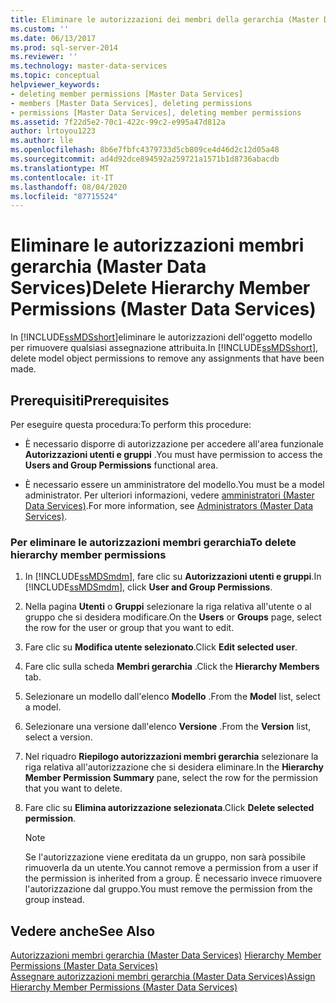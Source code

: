 ```yaml
---
title: Eliminare le autorizzazioni dei membri della gerarchia (Master Data Services) | Microsoft Docs
ms.custom: ''
ms.date: 06/13/2017
ms.prod: sql-server-2014
ms.reviewer: ''
ms.technology: master-data-services
ms.topic: conceptual
helpviewer_keywords:
- deleting member permissions [Master Data Services]
- members [Master Data Services], deleting permissions
- permissions [Master Data Services], deleting member permissions
ms.assetid: 7f22d5e2-70c1-422c-99c2-e995a47d812a
author: lrtoyou1223
ms.author: lle
ms.openlocfilehash: 8b6e7fbfc4379733d5cb809ce4d46d2c12d05a48
ms.sourcegitcommit: ad4d92dce894592a259721a1571b1d8736abacdb
ms.translationtype: MT
ms.contentlocale: it-IT
ms.lasthandoff: 08/04/2020
ms.locfileid: "87715524"
---
```

# <a name="delete-hierarchy-member-permissions-master-data-services"></a><span data-ttu-id="48276-102">Eliminare le autorizzazioni membri gerarchia (Master Data Services)</span><span class="sxs-lookup"><span data-stu-id="48276-102">Delete Hierarchy Member Permissions (Master Data Services)</span></span>
  <span data-ttu-id="48276-103">In [!INCLUDE[ssMDSshort](../includes/ssmdsshort-md.md)]eliminare le autorizzazioni dell'oggetto modello per rimuovere qualsiasi assegnazione attribuita.</span><span class="sxs-lookup"><span data-stu-id="48276-103">In [!INCLUDE[ssMDSshort](../includes/ssmdsshort-md.md)], delete model object permissions to remove any assignments that have been made.</span></span>  
  
## <a name="prerequisites"></a><span data-ttu-id="48276-104">Prerequisiti</span><span class="sxs-lookup"><span data-stu-id="48276-104">Prerequisites</span></span>  
 <span data-ttu-id="48276-105">Per eseguire questa procedura:</span><span class="sxs-lookup"><span data-stu-id="48276-105">To perform this procedure:</span></span>  
  
-   <span data-ttu-id="48276-106">È necessario disporre di autorizzazione per accedere all'area funzionale **Autorizzazioni utenti e gruppi** .</span><span class="sxs-lookup"><span data-stu-id="48276-106">You must have permission to access the **Users and Group Permissions** functional area.</span></span>  
  
-   <span data-ttu-id="48276-107">È necessario essere un amministratore del modello.</span><span class="sxs-lookup"><span data-stu-id="48276-107">You must be a model administrator.</span></span> <span data-ttu-id="48276-108">Per ulteriori informazioni, vedere [amministratori &#40;Master Data Services&#41;](administrators-master-data-services.md).</span><span class="sxs-lookup"><span data-stu-id="48276-108">For more information, see [Administrators &#40;Master Data Services&#41;](administrators-master-data-services.md).</span></span>  
  
### <a name="to-delete-hierarchy-member-permissions"></a><span data-ttu-id="48276-109">Per eliminare le autorizzazioni membri gerarchia</span><span class="sxs-lookup"><span data-stu-id="48276-109">To delete hierarchy member permissions</span></span>  
  
1.  <span data-ttu-id="48276-110">In [!INCLUDE[ssMDSmdm](../includes/ssmdsmdm-md.md)], fare clic su **Autorizzazioni utenti e gruppi**.</span><span class="sxs-lookup"><span data-stu-id="48276-110">In [!INCLUDE[ssMDSmdm](../includes/ssmdsmdm-md.md)], click **User and Group Permissions**.</span></span>  
  
2.  <span data-ttu-id="48276-111">Nella pagina **Utenti** o **Gruppi** selezionare la riga relativa all'utente o al gruppo che si desidera modificare.</span><span class="sxs-lookup"><span data-stu-id="48276-111">On the **Users** or **Groups** page, select the row for the user or group that you want to edit.</span></span>  
  
3.  <span data-ttu-id="48276-112">Fare clic su **Modifica utente selezionato**.</span><span class="sxs-lookup"><span data-stu-id="48276-112">Click **Edit selected user**.</span></span>  
  
4.  <span data-ttu-id="48276-113">Fare clic sulla scheda **Membri gerarchia** .</span><span class="sxs-lookup"><span data-stu-id="48276-113">Click the **Hierarchy Members** tab.</span></span>  
  
5.  <span data-ttu-id="48276-114">Selezionare un modello dall'elenco **Modello** .</span><span class="sxs-lookup"><span data-stu-id="48276-114">From the **Model** list, select a model.</span></span>  
  
6.  <span data-ttu-id="48276-115">Selezionare una versione dall'elenco **Versione** .</span><span class="sxs-lookup"><span data-stu-id="48276-115">From the **Version** list, select a version.</span></span>  
  
7.  <span data-ttu-id="48276-116">Nel riquadro **Riepilogo autorizzazioni membri gerarchia** selezionare la riga relativa all'autorizzazione che si desidera eliminare.</span><span class="sxs-lookup"><span data-stu-id="48276-116">In the **Hierarchy Member Permission Summary** pane, select the row for the permission that you want to delete.</span></span>  
  
8.  <span data-ttu-id="48276-117">Fare clic su **Elimina autorizzazione selezionata**.</span><span class="sxs-lookup"><span data-stu-id="48276-117">Click **Delete selected permission**.</span></span>  
  
    > [!NOTE]  
    >  <span data-ttu-id="48276-118">Se l'autorizzazione viene ereditata da un gruppo, non sarà possibile rimuoverla da un utente.</span><span class="sxs-lookup"><span data-stu-id="48276-118">You cannot remove a permission from a user if the permission is inherited from a group.</span></span> <span data-ttu-id="48276-119">È necessario invece rimuovere l'autorizzazione dal gruppo.</span><span class="sxs-lookup"><span data-stu-id="48276-119">You must remove the permission from the group instead.</span></span>  
  
## <a name="see-also"></a><span data-ttu-id="48276-120">Vedere anche</span><span class="sxs-lookup"><span data-stu-id="48276-120">See Also</span></span>  
 <span data-ttu-id="48276-121">[Autorizzazioni membri gerarchia &#40;Master Data Services&#41;](../../2014/master-data-services/hierarchy-member-permissions-master-data-services.md) </span><span class="sxs-lookup"><span data-stu-id="48276-121">[Hierarchy Member Permissions &#40;Master Data Services&#41;](../../2014/master-data-services/hierarchy-member-permissions-master-data-services.md) </span></span>  
 [<span data-ttu-id="48276-122">Assegnare autorizzazioni membri gerarchia &#40;Master Data Services&#41;</span><span class="sxs-lookup"><span data-stu-id="48276-122">Assign Hierarchy Member Permissions &#40;Master Data Services&#41;</span></span>](../../2014/master-data-services/assign-hierarchy-member-permissions-master-data-services.md)  
  
  
